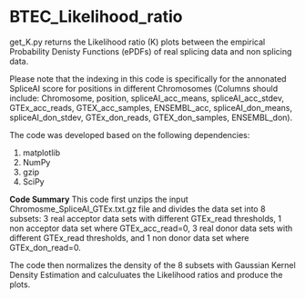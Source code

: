 # BTEC_Likelihood_ratio
get_K.py returns the Likelihood ratio (K) plots between the empirical Probability Denisty Functions (ePDFs) of real splicing data and non splicing data. 

Please note that the indexing in this code is specifically for the annonated SpliceAI score for positions in different Chromosomes (Columns should include: Chromosome, position, spliceAI_acc_means, spliceAI_acc_stdev, GTEx_acc_reads, GTEX_acc_samples, ENSEMBL_acc, spliceAI_don_means, spliceAI_don_stdev, GTEx_don_reads, GTEX_don_samples, ENSEMBL_don). 

The code was developed based on the following dependencies:
1. matplotlib
2. NumPy
3. gzip
4. SciPy

**Code Summary**
This code first unzips the input Chromosme_SpliceAI_GTEx.txt.gz file and divides the data set into 8 subsets:  3 real acceptor data sets with different GTEx_read thresholds, 1 non acceptor data set where GTEx_acc_read=0, 3 real donor data sets with different GTEx_read thresholds, and 1 non donor data set where GTEx_don_read=0. 

The code then normalizes the density of the 8 subsets with Gaussian Kernel Density Estimation and calculuates the Likelihood ratios and produce the plots. 
